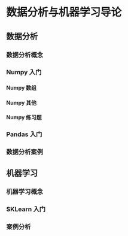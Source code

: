 # 数据分析与机器学习导论

## 数据分析

### 数据分析概念

### Numpy 入门

#### Numpy 数组

#### Numpy 其他

#### Numpy 练习题

### Pandas 入门

### 数据分析案例

## 机器学习

### 机器学习概念

### SKLearn 入门

### 案例分析